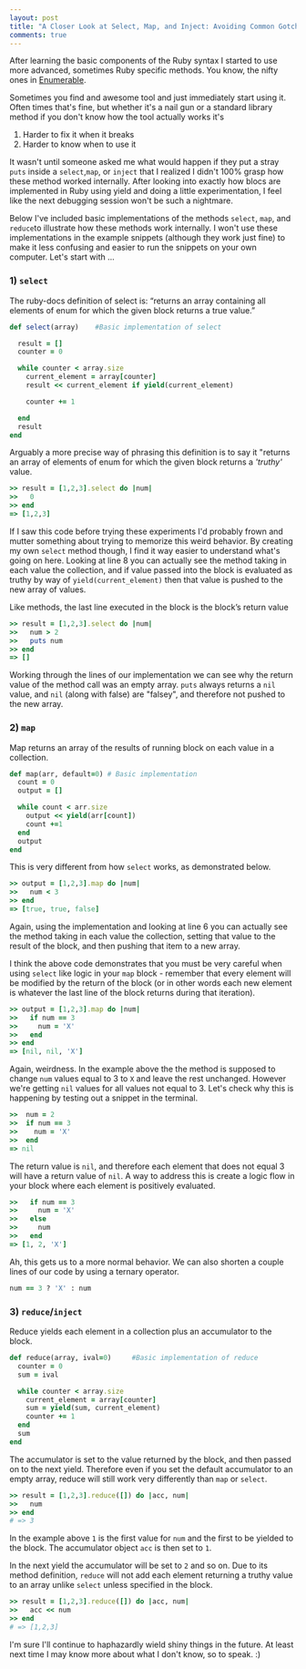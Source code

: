 ```yaml
---
layout: post
title: "A Closer Look at Select, Map, and Inject: Avoiding Common Gotchas"
comments: true
---
```


After learning the basic components of the Ruby syntax I started to use more advanced, sometimes Ruby specific methods. You know, the nifty ones in [Enumerable](http://ruby-doc.org/core-2.3.0/Enumerable.html).

Sometimes you find and awesome tool and just immediately start using it. Often times that's fine, but whether it's a nail gun or a standard library method if you don't know how the tool actually works it's

1. Harder to fix it when it breaks
2. Harder to know when to use it

It wasn't until someone asked me what would happen if they put a stray `puts` inside a `select`,`map`, or `inject` that I realized I didn't 100% grasp how these method worked internally. After looking into exactly how blocs are implemented in Ruby using yield and doing a little experimentation, I feel like the next debugging session won't be such a nightmare.

Below I've included basic implementations of the methods `select`, `map`, and `reduce`to illustrate how these methods work internally. I won't use these implementations in the example snippets (although they work just fine) to make it less confusing and easier to run the snippets on your own computer. Let's start with ...

### 1) **`select`**

The ruby-docs definition of select is: “returns an array containing all elements of enum for which the given block returns a true value.” 

```ruby
def select(array)    #Basic implementation of select

  result = []
  counter = 0

  while counter < array.size
    current_element = array[counter]
    result << current_element if yield(current_element)

    counter += 1

  end
  result
end
```

Arguably a more precise way of phrasing this definition is to say it "returns an array of elements of enum for which the given block returns a *'truthy'* value.

```ruby
>> result = [1,2,3].select do |num|
>>   0
>> end
=> [1,2,3]
```

If I saw this code before trying these experiments I'd probably frown and mutter something about trying to memorize this weird behavior. By creating my own `select` method though, I find it way easier to understand what's going on here. Looking at line 8 you can actually see the method taking in each value the collection, and if value passed into the block is evaluated as truthy by way of `yield(current_element)` then that value is pushed to the new array of values.

Like methods, the last line executed in the block is the block’s return value

```ruby
>> result = [1,2,3].select do |num|
>>   num > 2
>>   puts num  
>> end
=> []
```

Working through the lines of our implementation we can see why the return value of the method call was an empty array. `puts` always returns a `nil` value, and `nil` (along with false) are "falsey", and therefore not pushed to the new array.

### 2) **`map`**
 
Map returns an array of the results of running block on each value in a collection. 

```ruby
def map(arr, default=0) # Basic implementation
  count = 0
  output = []

  while count < arr.size
    output << yield(arr[count])
    count +=1
  end
  output
end
```

This is very different from how `select` works, as demonstrated below.

```ruby
>> output = [1,2,3].map do |num| 
>>   num < 3
>> end
=> [true, true, false]
```

Again, using the implementation and looking at line 6 you can actually see the method taking in each value the collection, setting that value to the result of the block, and then pushing that item to a new array.

I think the above code demonstrates that you must be very careful when using `select` like logic in your `map` block -  remember that every element will be modified by the return of the block (or in other words each new element is whatever the last line of the block returns during that iteration).

```ruby
>> output = [1,2,3].map do |num|
>>   if num == 3
>>     num = 'X'
>>   end
>> end
=> [nil, nil, 'X']
```

Again, weirdness. In the example above the the method is supposed to change `num` values equal to 3 to `X` and leave the rest unchanged. However we're getting `nil` values for all values not equal to 3. Let's check why this is happening by testing out a snippet in the terminal.

```ruby
>>  num = 2
>>  if num == 3
>>    num = 'X'
>>  end
=> nil
```

The return value is `nil`, and therefore each element that does not equal 3 will have a return value of `nil`. A way to address this is create a logic flow in your block where each element is positively evaluated.

```ruby
>>   if num == 3
>>     num = 'X'
>>   else
>>     num
>>   end
=> [1, 2, 'X']
```

Ah, this gets us to a more normal behavior. We can also shorten a couple lines of our code by using a ternary operator.

```ruby
num == 3 ? 'X' : num
```

### 3) **`reduce`/`inject`**

Reduce yields each element in a collection plus an accumulator to the block. 

```ruby
def reduce(array, ival=0)     #Basic implementation of reduce
  counter = 0
  sum = ival

  while counter < array.size
    current_element = array[counter]
    sum = yield(sum, current_element)
    counter += 1 
  end
  sum
end
```

The accumulator is set to the value returned by the block, and then passed on to the next yield. Therefore even if you set the default accumulator to an empty array, reduce will still work very differently than `map` or `select`.

```ruby
>> result = [1,2,3].reduce([]) do |acc, num| 
>>   num 
>> end
# => 3
```
In the example above `1` is the first value for `num` and the first to be yielded to the block. The accumulator object `acc` is then set to `1`.




In the next yield the accumulator will be set to `2` and so on. Due to its method definition, `reduce` will not add each element returning a truthy value to an array unlike `select` unless specified in the block.

```ruby
>> result = [1,2,3].reduce([]) do |acc, num| 
>>   acc << num 
>> end
# => [1,2,3]
```

I'm sure I'll continue to haphazardly wield shiny things in the future. At least next time I may know more about what I don't know, so to speak. :)